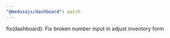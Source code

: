 ```yaml
---
"@medusajs/dashboard": patch
---
```


fix(dashboard): Fix broken number input in adjust inventory form
